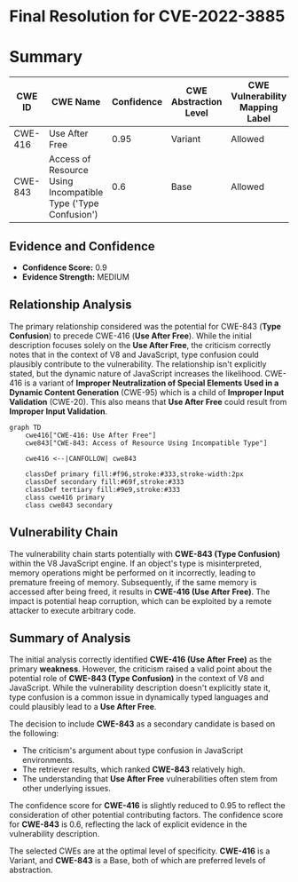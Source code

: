 # Final Resolution for CVE-2022-3885

# Summary
| CWE ID | CWE Name | Confidence | CWE Abstraction Level | CWE Vulnerability Mapping Label | CWE-Vulnerability Mapping Notes |
|---|---|---|---|---|---|
| CWE-416 | Use After Free | 0.95 | Variant | Allowed | Primary CWE |
| CWE-843 | Access of Resource Using Incompatible Type ('Type Confusion') | 0.6 | Base | Allowed | Secondary Candidate |

## Evidence and Confidence

*   **Confidence Score:** 0.9
*   **Evidence Strength:** MEDIUM

## Relationship Analysis
The primary relationship considered was the potential for CWE-843 (**Type Confusion**) to precede CWE-416 (**Use After Free**). While the initial description focuses solely on the **Use After Free**, the criticism correctly notes that in the context of V8 and JavaScript, type confusion could plausibly contribute to the vulnerability. The relationship isn't explicitly stated, but the dynamic nature of JavaScript increases the likelihood. CWE-416 is a variant of **Improper Neutralization of Special Elements Used in a Dynamic Content Generation** (CWE-95) which is a child of **Improper Input Validation** (CWE-20). This also means that **Use After Free** could result from **Improper Input Validation**.

```mermaid
graph TD
    cwe416["CWE-416: Use After Free"]
    cwe843["CWE-843: Access of Resource Using Incompatible Type"]
    
    cwe416 <--|CANFOLLOW| cwe843

    classDef primary fill:#f96,stroke:#333,stroke-width:2px
    classDef secondary fill:#69f,stroke:#333
    classDef tertiary fill:#9e9,stroke:#333
    class cwe416 primary
    class cwe843 secondary
```

## Vulnerability Chain
The vulnerability chain starts potentially with **CWE-843 (Type Confusion)** within the V8 JavaScript engine. If an object's type is misinterpreted, memory operations might be performed on it incorrectly, leading to premature freeing of memory. Subsequently, if the same memory is accessed after being freed, it results in **CWE-416 (Use After Free)**. The impact is potential heap corruption, which can be exploited by a remote attacker to execute arbitrary code.

## Summary of Analysis
The initial analysis correctly identified **CWE-416 (Use After Free)** as the primary **weakness**. However, the criticism raised a valid point about the potential role of **CWE-843 (Type Confusion)** in the context of V8 and JavaScript. While the vulnerability description doesn't explicitly state it, type confusion is a common issue in dynamically typed languages and could plausibly lead to a **Use After Free**.

The decision to include **CWE-843** as a secondary candidate is based on the following:

*   The criticism's argument about type confusion in JavaScript environments.
*   The retriever results, which ranked **CWE-843** relatively high.
*   The understanding that **Use After Free** vulnerabilities often stem from other underlying issues.

The confidence score for **CWE-416** is slightly reduced to 0.95 to reflect the consideration of other potential contributing factors. The confidence score for **CWE-843** is 0.6, reflecting the lack of explicit evidence in the vulnerability description.

The selected CWEs are at the optimal level of specificity. **CWE-416** is a Variant, and **CWE-843** is a Base, both of which are preferred levels of abstraction.